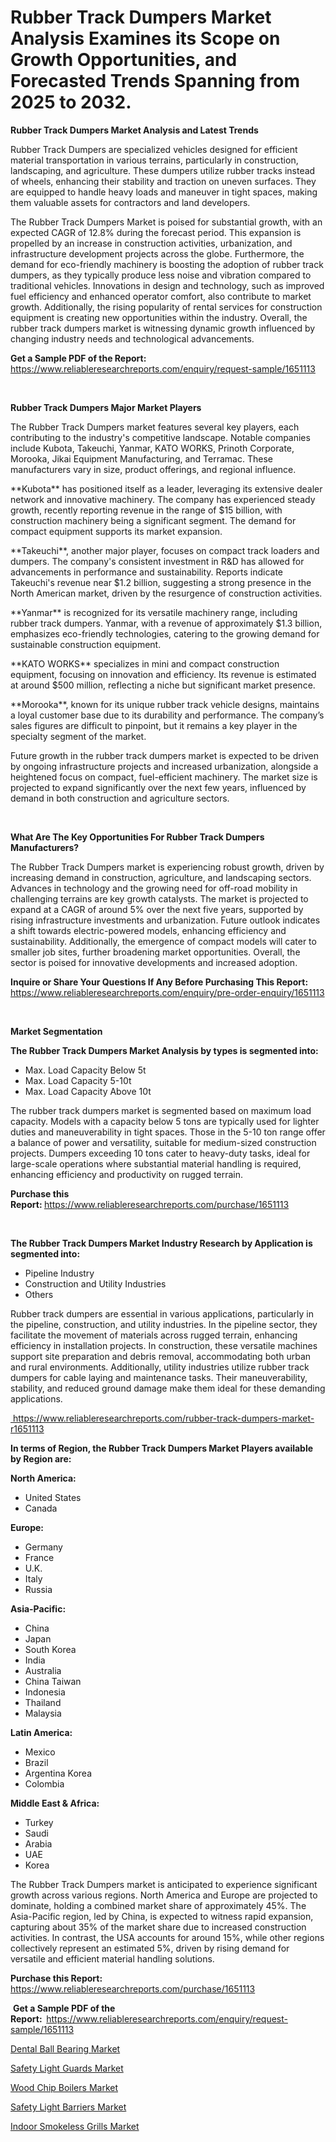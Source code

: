 <p><h1>Rubber Track Dumpers Market Analysis Examines its Scope on Growth Opportunities, and Forecasted Trends Spanning from 2025 to 2032.</h1></p><p><strong>Rubber Track Dumpers Market Analysis and Latest Trends</strong></p>
<p><p>Rubber Track Dumpers are specialized vehicles designed for efficient material transportation in various terrains, particularly in construction, landscaping, and agriculture. These dumpers utilize rubber tracks instead of wheels, enhancing their stability and traction on uneven surfaces. They are equipped to handle heavy loads and maneuver in tight spaces, making them valuable assets for contractors and land developers.</p><p>The Rubber Track Dumpers Market is poised for substantial growth, with an expected CAGR of 12.8% during the forecast period. This expansion is propelled by an increase in construction activities, urbanization, and infrastructure development projects across the globe. Furthermore, the demand for eco-friendly machinery is boosting the adoption of rubber track dumpers, as they typically produce less noise and vibration compared to traditional vehicles. Innovations in design and technology, such as improved fuel efficiency and enhanced operator comfort, also contribute to market growth. Additionally, the rising popularity of rental services for construction equipment is creating new opportunities within the industry. Overall, the rubber track dumpers market is witnessing dynamic growth influenced by changing industry needs and technological advancements.</p></p>
<p><strong>Get a Sample PDF of the Report:&nbsp;</strong> <a href="https://www.reliableresearchreports.com/enquiry/request-sample/1651113?utm_campaign=48&utm_medium=2&utm_source=Github&utm_content=ia&utm_term=17022025&utm_id=rubber-track-dumpers">https://www.reliableresearchreports.com/enquiry/request-sample/1651113</a></p>
<p>&nbsp;</p>
<p><strong>Rubber Track Dumpers Major Market Players</strong></p>
<p><p>The Rubber Track Dumpers market features several key players, each contributing to the industry's competitive landscape. Notable companies include Kubota, Takeuchi, Yanmar, KATO WORKS, Prinoth Corporate, Morooka, Jikai Equipment Manufacturing, and Terramac. These manufacturers vary in size, product offerings, and regional influence.</p><p>**Kubota** has positioned itself as a leader, leveraging its extensive dealer network and innovative machinery. The company has experienced steady growth, recently reporting revenue in the range of $15 billion, with construction machinery being a significant segment. The demand for compact equipment supports its market expansion.</p><p>**Takeuchi**, another major player, focuses on compact track loaders and dumpers. The company's consistent investment in R&D has allowed for advancements in performance and sustainability. Reports indicate Takeuchi's revenue near $1.2 billion, suggesting a strong presence in the North American market, driven by the resurgence of construction activities.</p><p>**Yanmar** is recognized for its versatile machinery range, including rubber track dumpers. Yanmar, with a revenue of approximately $1.3 billion, emphasizes eco-friendly technologies, catering to the growing demand for sustainable construction equipment. </p><p>**KATO WORKS** specializes in mini and compact construction equipment, focusing on innovation and efficiency. Its revenue is estimated at around $500 million, reflecting a niche but significant market presence.</p><p>**Morooka**, known for its unique rubber track vehicle designs, maintains a loyal customer base due to its durability and performance. The company’s sales figures are difficult to pinpoint, but it remains a key player in the specialty segment of the market.</p><p>Future growth in the rubber track dumpers market is expected to be driven by ongoing infrastructure projects and increased urbanization, alongside a heightened focus on compact, fuel-efficient machinery. The market size is projected to expand significantly over the next few years, influenced by demand in both construction and agriculture sectors.</p></p>
<p>&nbsp;</p>
<p><strong>What Are The Key Opportunities For Rubber Track Dumpers Manufacturers?</strong></p>
<p><p>The Rubber Track Dumpers market is experiencing robust growth, driven by increasing demand in construction, agriculture, and landscaping sectors. Advances in technology and the growing need for off-road mobility in challenging terrains are key growth catalysts. The market is projected to expand at a CAGR of around 5% over the next five years, supported by rising infrastructure investments and urbanization. Future outlook indicates a shift towards electric-powered models, enhancing efficiency and sustainability. Additionally, the emergence of compact models will cater to smaller job sites, further broadening market opportunities. Overall, the sector is poised for innovative developments and increased adoption.</p></p>
<p><strong>Inquire or Share Your Questions If Any Before Purchasing This Report:</strong> <a href="https://www.reliableresearchreports.com/enquiry/pre-order-enquiry/1651113?utm_campaign=48&utm_medium=2&utm_source=Github&utm_content=ia&utm_term=17022025&utm_id=rubber-track-dumpers">https://www.reliableresearchreports.com/enquiry/pre-order-enquiry/1651113</a></p>
<p>&nbsp;</p>
<p><strong>Market Segmentation</strong></p>
<p><strong>The Rubber Track Dumpers Market Analysis by types is segmented into:</strong></p>
<p><ul><li>Max. Load Capacity Below 5t</li><li>Max. Load Capacity 5-10t</li><li>Max. Load Capacity Above 10t</li></ul></p>
<p><p>The rubber track dumpers market is segmented based on maximum load capacity. Models with a capacity below 5 tons are typically used for lighter duties and maneuverability in tight spaces. Those in the 5-10 ton range offer a balance of power and versatility, suitable for medium-sized construction projects. Dumpers exceeding 10 tons cater to heavy-duty tasks, ideal for large-scale operations where substantial material handling is required, enhancing efficiency and productivity on rugged terrain.</p></p>
<p><strong>Purchase this Report:&nbsp;</strong><a href="https://www.reliableresearchreports.com/purchase/1651113?utm_campaign=48&utm_medium=2&utm_source=Github&utm_content=ia&utm_term=17022025&utm_id=rubber-track-dumpers">https://www.reliableresearchreports.com/purchase/1651113</a></p>
<p>&nbsp;</p>
<p><strong>The Rubber Track Dumpers Market Industry Research by Application is segmented into:</strong></p>
<p><ul><li>Pipeline Industry</li><li>Construction and Utility Industries</li><li>Others</li></ul></p>
<p><p>Rubber track dumpers are essential in various applications, particularly in the pipeline, construction, and utility industries. In the pipeline sector, they facilitate the movement of materials across rugged terrain, enhancing efficiency in installation projects. In construction, these versatile machines support site preparation and debris removal, accommodating both urban and rural environments. Additionally, utility industries utilize rubber track dumpers for cable laying and maintenance tasks. Their maneuverability, stability, and reduced ground damage make them ideal for these demanding applications.</p></p>
<p><a href="https://www.reliableresearchreports.com/rubber-track-dumpers-market-r1651113?utm_campaign=48&utm_medium=2&utm_source=Github&utm_content=ia&utm_term=17022025&utm_id=rubber-track-dumpers">&nbsp;https://www.reliableresearchreports.com/rubber-track-dumpers-market-r1651113</a></p>
<p><strong>In terms of Region, the Rubber Track Dumpers Market Players available by Region are:</strong></p>
<p>
    <p> <strong> North America: </strong>
        <ul>
            <li>United States</li>
            <li>Canada</li>
        </ul>
        </p> 
    <p> <strong> Europe: </strong>
        <ul>
            <li>Germany</li>
            <li>France</li>
            <li>U.K.</li>
            <li>Italy</li>
            <li>Russia</li>
        </ul>
        </p> 
    <p> <strong> Asia-Pacific: </strong>
        <ul>
            <li>China</li>
            <li>Japan</li>
            <li>South Korea</li>
            <li>India</li>
            <li>Australia</li>
            <li>China Taiwan</li>
            <li>Indonesia</li>
            <li>Thailand</li>
            <li>Malaysia</li>
        </ul>
        </p> 
    <p> <strong> Latin America: </strong>
        <ul>
            <li>Mexico</li>
            <li>Brazil</li>
            <li>Argentina Korea</li>
            <li>Colombia</li>
        </ul>
        </p> 
    <p> <strong> Middle East & Africa: </strong>
        <ul>
            <li>Turkey</li>
            <li>Saudi</li>
            <li>Arabia</li>
            <li>UAE</li>
            <li>Korea</li>
        </ul>
    </p>
    </p>
<p><p>The Rubber Track Dumpers market is anticipated to experience significant growth across various regions. North America and Europe are projected to dominate, holding a combined market share of approximately 45%. The Asia-Pacific region, led by China, is expected to witness rapid expansion, capturing about 35% of the market share due to increased construction activities. In contrast, the USA accounts for around 15%, while other regions collectively represent an estimated 5%, driven by rising demand for versatile and efficient material handling solutions.</p></p>
<p><strong>Purchase this Report: </strong><a href="https://www.reliableresearchreports.com/purchase/1651113?utm_campaign=48&utm_medium=2&utm_source=Github&utm_content=ia&utm_term=17022025&utm_id=rubber-track-dumpers">https://www.reliableresearchreports.com/purchase/1651113</a></p>
<p>&nbsp;<strong>Get a Sample PDF of the Report:&nbsp;&nbsp;</strong><a href="https://www.reliableresearchreports.com/enquiry/request-sample/1651113?utm_campaign=48&utm_medium=2&utm_source=Github&utm_content=ia&utm_term=17022025&utm_id=rubber-track-dumpers">https://www.reliableresearchreports.com/enquiry/request-sample/1651113</a></p>
<p><strong></strong></p>
<p><p><a href="https://github.com/boysabotzoc/Market-Research-Report-List-1/blob/main/dental-ball-bearing-market.md?utm_campaign=48&utm_medium=2&utm_source=Github&utm_content=ia&utm_term=17022025&utm_id=rubber-track-dumpers">Dental Ball Bearing Market</a></p><p><a href="https://github.com/daemluari/Market-Research-Report-List-1/blob/main/safety-light-guards-market.md?utm_campaign=48&utm_medium=2&utm_source=Github&utm_content=ia&utm_term=17022025&utm_id=rubber-track-dumpers">Safety Light Guards Market</a></p><p><a href="https://github.com/ivetasyizhi/Market-Research-Report-List-1/blob/main/wood-chip-boilers-market.md?utm_campaign=48&utm_medium=2&utm_source=Github&utm_content=ia&utm_term=17022025&utm_id=rubber-track-dumpers">Wood Chip Boilers Market</a></p><p><a href="https://github.com/vigoseiler/Market-Research-Report-List-1/blob/main/safety-light-barriers-market.md?utm_campaign=48&utm_medium=2&utm_source=Github&utm_content=ia&utm_term=17022025&utm_id=rubber-track-dumpers">Safety Light Barriers Market</a></p><p><a href="https://github.com/jhamygunler/Market-Research-Report-List-1/blob/main/indoor-smokeless-grills-market.md?utm_campaign=48&utm_medium=2&utm_source=Github&utm_content=ia&utm_term=17022025&utm_id=rubber-track-dumpers">Indoor Smokeless Grills Market</a></p></p>